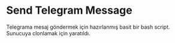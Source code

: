 # Send Telegram Message

Telegrama mesaj göndermek için hazırlanmış basit bir bash script. Sunucuya clonlamak için yaratıldı.
